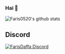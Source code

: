 ### Hai 🗿

<!--
Hello There 🗿
-->

![Faris0520's github stats](https://github-readme-stats.vercel.app/api?username=faris0520&show_icons=true&theme=radical)

## Discord
[![FarisDaffa Discord](https://cdn.discordapp.com/attachments/817641073874305044/833639453725032488/1618825477362.jpg)](https://discord.com/users/695817459206324265)
